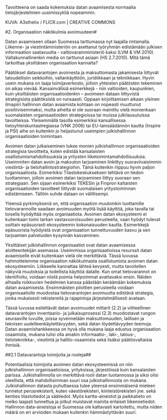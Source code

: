 Tavoitteena on saada kokemuksia datan avaamisesta normaalia tietojärjestelmien uusimissykliä nopeammin.


KUVA: A3sthetix / FLICR.com | CREATIVE COMMONS


#2. Organisaation näkökulmia avoimuuteen#

Datan avaamiseen ollaan Suomessa tarttumassa nyt laajalla rintamalla. Liikenne- ja viestintäministeriön on asettanut työryhmän edistämään julkisen informaation saatavuutta - valtiovarainministeriö kaksi (LVM & VM 2010). Valtakunnallinenkin media on tarttunut asiaan (HS 2.7.2010). Mitä tämä tarkoittaa yksittäisen organisaation kannalta?

Päätökset datavarantojen avoimesta ja maksuttomasta jakamisesta liittyvät taloudellisiin seikkoihin, vallankäyttöön, juridiikkaan ja tekniikkaan. Hyvin usein mukana on laaja toimijaverkosto, jolloin yhteisten päätösten tekeminen on aikaa vievää. Kansainvälisiä esimerkkejä - niin valtioiden, kaupunkien, kuin yksittäisten organisaatioidenkin – avoimeen dataan liittyvistä strategisista päätöksistä on runsaasti.
Oppaan kirjoittamisen aikaan yleinen ilmapiiri hallinnon datan avaamista kohtaan on nopeasti muuttunut positiivisemmaksi, mutta aihetta ei ole suoraan mainittu vielä monienkaan suomalaisten organisaatioiden strategioissa tai muissa julkilausutuissa tavoitteissa. Yleisemmällä tasolla esimerkiksi kansallisessa tietoyhteiskuntastregiassa (VNK 2006) tai EU-lainsäädännön kautta (Inspire ja PSI) aihe on kuitenkin jo heijastunut useimpien julkishallinnon organisaatioiden toimintaan.

Avoimen datan julkaiseminen tukee  monien julkishallinnon organisaatioiden strategisia tavoitteita, kuten edistää kansalaisten osallistumismahdollisuuksia ja yritysten liiketoimintamahdollisuuksia. Useimmiten datan avoin ja maksuton tarjoaminen linkittyy suoraviivaisimmin viestintä- ja tietohallintostrategioihin. Tämä kuitenkin riippuu hyvin paljon organisaatiosta. Esimerkiksi Tilastokeskukseksen tehtävä on tiedon tuottaminen, jolloin avoimen datan tarjoaminen liittyy suoraan sen strategiaan. Sen sijaan esimerkiksi TEKESin ja Finpron kaltaisten organisaatioiden tavoitteet liittyvät suomalaisen yritystoiminnan edistämiseen. Tällöin suhde dataan on välillisempi.

Yleensä pyrkimyksenä on, että organisaation muutoinkin tuottamille tietovarannoille saadaan avoimuuden myötä lisää käyttöä, joka tavalla tai toisella hyödyttää myös organiaatiota. Avoimen datan ekosysteemi ei kuitenkaan toimi tarkan vastavuoroisuuden perusteella, vaan hyödyt tulevat osittain epäsuorasti ekosysteemin kokonaisuuden kautta. Esimerkkejä epäsuorista hyödyistä ovat organisaation tunnettuvuuden kasvu ja sen tarjoamien palveluiden kysynnän kasvaminen.

Yksittäiset julkishallinnon organisaatiot ovat datan avaamisessa aloitteentekijän asemassa. Useimmissa organisaatioissa resurssit datan avaamiselle eivät kuitenkaan vielä ole merkittäviä. Tässä luvussa hahmottelemme organisaation näkökulmasta osallistumista avoimen datan ekosysteemiin. Liikkeelle kannattaa lähteä kevyesti, mutta tavoitellen näkyviä muutoksia ja todellista käyttöä datalle. Kun omat tietovarannot on identifioitu, voidaan niistä poimia helpoimmat avattavaksi ensin. Näiden alhaalla roikkuvien hedelmien kanssa päästään keräämään kokemuksia datan avaamisesta. Ensimmäisten pilottien perusteella voidaan organisaatiolle muodostaa tietovarantojen avoimuutta edistävä strategia, jonka mukaisesti rekistereitä ja rajapintoja järjestelmällisesti avataan.

Tässä luvussa esiteltävät datan avoimuudet mittarit (2.2) ja viitteellinen datavarantojen inventaario- ja julkaisuprosessi (2.3) muodostavat rungon seuraaville luvuille, joissa syvennetään maksuttomuuden, laillisen ja teknisen uudelleenkäytettävyyden, sekä datan löydettävyyden teemoja. Datan avaamishankkeessa on hyvä olla mukana laaja edustus organisaation osaamista, mukana tulisi olla ainakin informaatio-, laki-, talous-, tietotekniikka-, viestintä ja hallito-osaamista sekä lisäksi päätösvaltaisia ihmisiä.

##2.1 Datavarantoja toimijoita ja rooleja##

Potentiaalisia toimijoita avoimen datan ekosysteemissä on niin julkishallinnon organisaatioissa, yrityksissa, järjestöissä kuin kansalaisten parissa. Julkishallinnolla on merkittävä rooli datan tuotannossa ja siksi olisi oleellista, että mahdollisimman suuri osa julkishallinnosta on mukana. Julkishallinnon datasta puhuttaessa tulee yleensä ensimmäisenä mieleen tunnetut perusrekisterit, kuten väestörekisteri, kiinteistörekisteri jne. sekä kenties tilastotiedot ja säätiedot. Myös kartta-aineistot ja paikkatieto on melko laajasti tunnettua ja jotkut muistavat mainita erilaiset liikennetiedot. Hallinnon data-aineistoja ei Suomessa ole kattavasti kartoitettu, mutta niiden määrä on eri arvioiden mukaan kuitenkin hämmästyttävän suuri.
